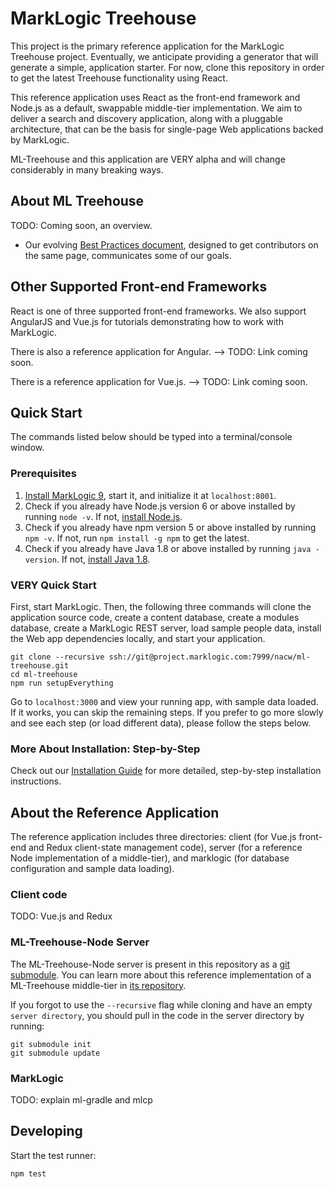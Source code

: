 # MarkLogic Treehouse

This project is the primary reference application for the MarkLogic Treehouse project. Eventually, we anticipate providing a generator that will generate a simple, application starter. For now, clone this repository in order to get the latest Treehouse functionality using React.

This reference application uses React as the front-end framework and Node.js as a default, swappable middle-tier implementation. We aim to deliver a search and discovery application, along with a pluggable architecture, that can be the basis for single-page Web applications backed by MarkLogic.

ML-Treehouse and this application are VERY alpha and will change considerably in many breaking ways.

## About ML Treehouse

TODO: Coming soon, an overview.

- Our evolving [Best Practices document](BEST_PRACTICES.markdown), designed to get contributors on the same page, communicates some of our goals.

## Other Supported Front-end Frameworks

React is one of three supported front-end frameworks. We also support AngularJS and Vue.js for tutorials demonstrating how to work with MarkLogic. 

There is also a reference application for Angular. --> TODO: Link coming soon.

There is a reference application for Vue.js. --> TODO: Link coming soon.

## Quick Start

The commands listed below should be typed into a terminal/console window.

### <a name="prerequisites"></a>Prerequisites

1. [Install MarkLogic 9](https://developer.marklogic.com/products), start it, and initialize it at `localhost:8001`.
2. Check if you already have Node.js version 6 or above installed by running `node -v`. If not, [install Node.js](https://nodejs.org). 
3. Check if you already have npm version 5 or above installed by running `npm -v`. If not, run `npm install -g npm` to get the latest.
4. Check if you already have Java 1.8 or above installed by running `java -version`. If not, [install Java 1.8](https://www.java.com/en/download/help/download_options.xml).

### <a name="very-quick"></a>VERY Quick Start

First, start MarkLogic. Then, the following three commands will clone the application source code, create a content database, create a modules database, create a MarkLogic REST server, load sample people data, install the Web app dependencies locally, and start your application.

    git clone --recursive ssh://git@project.marklogic.com:7999/nacw/ml-treehouse.git
    cd ml-treehouse
    npm run setupEverything

Go to `localhost:3000` and view your running app, with sample data loaded. If
it works, you can skip the remaining steps. If you prefer to go more slowly and see each step (or load different data), please follow the steps below.

### More About Installation: Step-by-Step

Check out our [Installation Guide](INSTALL.markdown) for more detailed, step-by-step installation instructions.

## About the Reference Application

The reference application includes three directories: client (for Vue.js front-end and Redux client-state management code), server (for a reference Node implementation of a middle-tier), and marklogic (for database configuration and sample data loading).

### Client code

TODO: Vue.js and Redux

### ML-Treehouse-Node Server

The ML-Treehouse-Node server is present in this repository as a [git submodule](https://git-scm.com/book/en/v2/Git-Tools-Submodules). You can learn more about this reference implementation of a ML-Treehouse middle-tier in [its repository](https://project.marklogic.com/repo/projects/NACW/repos/ml-treehouse-node/browse).

If you forgot to use the `--recursive` flag while cloning and have an empty `server directory`, you should pull in the code in the server directory by running:

    git submodule init
    git submodule update

### MarkLogic

TODO: explain ml-gradle and mlcp

## Developing

Start the test runner:

    npm test
